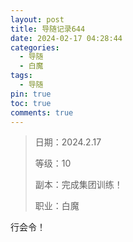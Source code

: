 ```yaml
---
layout: post
title: 导随记录644
date: 2024-02-17 04:28:44
categories:
  - 导随
  - 白魔
tags:
  - 导随
pin: true
toc: true
comments: true
---
```

> 日期：2024.2.17
>
> 等级：10
>
> 副本：完成集团训练！
>
> 职业：白魔

行会令！